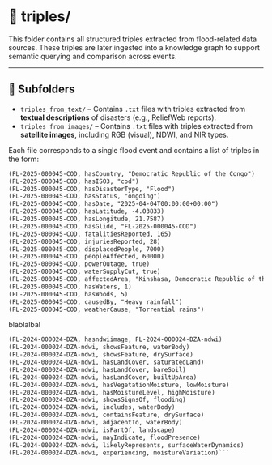 # 📁 triples/

This folder contains all structured triples extracted from flood-related data sources. These triples are later ingested into a knowledge graph to support semantic querying and comparison across events.

---

## 📂 Subfolders

- `triples_from_text/` – Contains `.txt` files with triples extracted from **textual descriptions** of disasters (e.g., ReliefWeb reports).  
- `triples_from_images/` – Contains `.txt` files with triples extracted from **satellite images**, including RGB (visual), NDWI, and NIR types.

Each file corresponds to a single flood event and contains a list of triples in the form:  
```txt
(FL-2025-000045-COD, hasCountry, "Democratic Republic of the Congo")  
(FL-2025-000045-COD, hasISO3, "cod")  
(FL-2025-000045-COD, hasDisasterType, "Flood")  
(FL-2025-000045-COD, hasStatus, "ongoing")  
(FL-2025-000045-COD, hasDate, "2025-04-04T00:00:00+00:00")  
(FL-2025-000045-COD, hasLatitude, -4.03833)  
(FL-2025-000045-COD, hasLongitude, 21.7587)  
(FL-2025-000045-COD, hasGlide, "FL-2025-000045-COD")  
(FL-2025-000045-COD, fatalitiesReported, 165)  
(FL-2025-000045-COD, injuriesReported, 28)  
(FL-2025-000045-COD, displacedPeople, 7000)  
(FL-2025-000045-COD, peopleAffected, 60000)  
(FL-2025-000045-COD, powerOutage, true)  
(FL-2025-000045-COD, waterSupplyCut, true)  
(FL-2025-000045-COD, affectedArea, "Kinshasa, Democratic Republic of the Congo")  
(FL-2025-000045-COD, hasWaters, 1)  
(FL-2025-000045-COD, hasWoods, 5)  
(FL-2025-000045-COD, causedBy, "Heavy rainfall")  
(FL-2025-000045-COD, weatherCause, "Torrential rains")
```
blablalbal

```txt
(FL-2024-000024-DZA, hasndwiimage, FL-2024-000024-DZA-ndwi)
(FL-2024-000024-DZA-ndwi, showsFeature, waterBody)  
(FL-2024-000024-DZA-ndwi, showsFeature, drySurface)  
(FL-2024-000024-DZA-ndwi, hasLandCover, saturatedLand)  
(FL-2024-000024-DZA-ndwi, hasLandCover, bareSoil)  
(FL-2024-000024-DZA-ndwi, hasLandCover, builtUpArea)  
(FL-2024-000024-DZA-ndwi, hasVegetationMoisture, lowMoisture)  
(FL-2024-000024-DZA-ndwi, hasMoistureLevel, highMoisture)  
(FL-2024-000024-DZA-ndwi, showsSignsOf, flooding)  
(FL-2024-000024-DZA-ndwi, includes, waterBody)  
(FL-2024-000024-DZA-ndwi, containsFeature, drySurface)  
(FL-2024-000024-DZA-ndwi, adjacentTo, waterBody)  
(FL-2024-000024-DZA-ndwi, isPartOf, landscape)  
(FL-2024-000024-DZA-ndwi, mayIndicate, floodPresence)  
(FL-2024-000024-DZA-ndwi, likelyRepresents, surfaceWaterDynamics)  
(FL-2024-000024-DZA-ndwi, experiencing, moistureVariation)```
